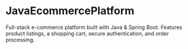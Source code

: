 # JavaEcommercePlatform
Full-stack e-commerce platform built with Java &amp; Spring Boot. Features product listings, a shopping cart, secure authentication, and order processing.
